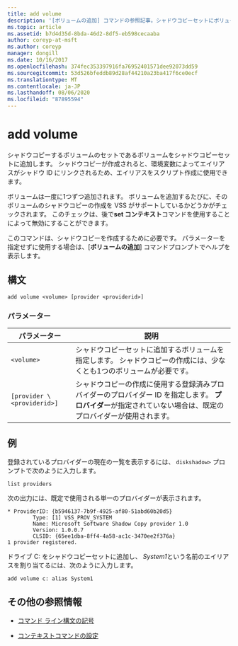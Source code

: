 ```yaml
---
title: add volume
description: '[ボリュームの追加] コマンドの参照記事。シャドウコピーセットにボリュームを追加します。これはシャドウコピーするボリュームのセットです。'
ms.topic: article
ms.assetid: b7d4d35d-8bda-46d2-8df5-eb598cecaaba
author: coreyp-at-msft
ms.author: coreyp
manager: dongill
ms.date: 10/16/2017
ms.openlocfilehash: 374fec353397916fa76952401571dee92073dd59
ms.sourcegitcommit: 53d526bfeddb89d28af44210a23ba417f6ce0ecf
ms.translationtype: MT
ms.contentlocale: ja-JP
ms.lasthandoff: 08/06/2020
ms.locfileid: "87895594"
---
```

# <a name="add-volume"></a>add volume

シャドウコピーするボリュームのセットであるボリュームをシャドウコピーセットに追加します。 シャドウコピーが作成されると、環境変数によってエイリアスがシャドウ ID にリンクされるため、エイリアスをスクリプト作成に使用できます。

ボリュームは一度に1つずつ追加されます。 ボリュームを追加するたびに、そのボリュームのシャドウコピーの作成を VSS がサポートしているかどうかがチェックされます。 このチェックは、後で**set コンテキスト**コマンドを使用することによって無効にすることができます。

このコマンドは、シャドウコピーを作成するために必要です。 パラメーターを指定せずに使用する場合は、[**ボリュームの追加**] コマンドプロンプトでヘルプを表示します。

## <a name="syntax"></a>構文

```
add volume <volume> [provider <providerid>]
```

### <a name="parameters"></a>パラメーター

| パラメーター | 説明 |
| --------- | ----------- |
| `<volume>` | シャドウコピーセットに追加するボリュームを指定します。 シャドウコピーの作成には、少なくとも1つのボリュームが必要です。 |
| `[provider \<providerid>]` | シャドウコピーの作成に使用する登録済みプロバイダーのプロバイダー ID を指定します。 **プロバイダー**が指定されていない場合は、既定のプロバイダーが使用されます。 |

## <a name="examples"></a>例

登録されているプロバイダーの現在の一覧を表示するには、 `diskshadow>` プロンプトで次のように入力します。

```
list providers
```

次の出力には、既定で使用される単一のプロバイダーが表示されます。

```
* ProviderID: {b5946137-7b9f-4925-af80-51abd60b20d5}
        Type: [1] VSS_PROV_SYSTEM
        Name: Microsoft Software Shadow Copy provider 1.0
        Version: 1.0.0.7
        CLSID: {65ee1dba-8ff4-4a58-ac1c-3470ee2f376a}
1 provider registered.
```

ドライブ C: をシャドウコピーセットに追加し、 *System1*という名前のエイリアスを割り当てるには、次のように入力します。

```
add volume c: alias System1
```

## <a name="additional-references"></a>その他の参照情報

- [コマンド ライン構文の記号](command-line-syntax-key.md)

- [コンテキストコマンドの設定](set-context.md)
